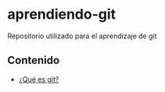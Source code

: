 # aprendiendo-git
Repositorio utilizado para el aprendizaje de git

## Contenido

* [¿Qué es git?](01_Que_es_git.md)